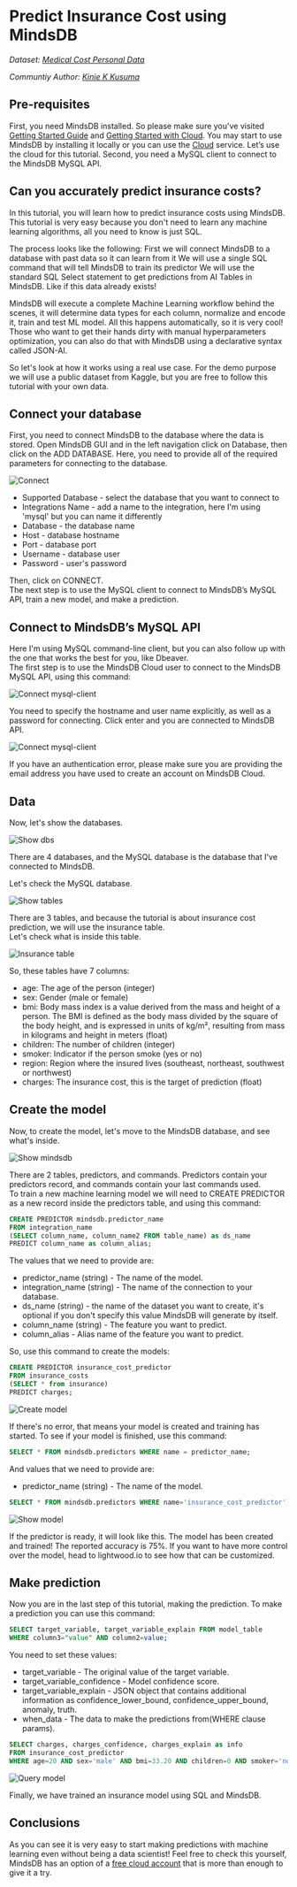 # Predict Insurance Cost using MindsDB

*Dataset: [Medical Cost Personal Data](https://www.kaggle.com/mirichoi0218/insurance)* 

*Communtiy Author: [Kinie K Kusuma](https://github.com/kinkusuma)*

## Pre-requisites

First, you need MindsDB installed. So please make sure you've visited [Getting Started Guide](/info) and [Getting Started with Cloud](/deployment/cloud).
You may start to use MindsDB by installing it locally or you can use the [Cloud](https://cloud.mindsdb.com/signup) service. 
Let’s use the cloud for this tutorial. 
Second, you need a MySQL client to connect to the MindsDB MySQL API.

## Can you accurately predict insurance costs?  

In this tutorial, you will learn how to predict insurance costs using MindsDB.
This tutorial is very easy because you don't need to learn any machine learning algorithms, all you need to know is just SQL.

The process looks like the following:
First we will connect MindsDB to a database with past data so it can learn from it
We will use a single SQL command that will tell MindsDB to train its predictor
We will use the standard SQL Select statement to get predictions from AI Tables in MindsDB. Like if this data already exists!

MindsDB will execute a complete Machine Learning workflow behind the scenes, it will determine data types for each column, normalize and encode it, train and test ML model. All this happens automatically, so it is very cool! Those who want to get their hands dirty with manual hyperparameters optimization, you can also do that with MindsDB using a declarative syntax called JSON-AI.

So let's look at how it works using a real use case. For the demo purpose we will use a public dataset from Kaggle, but you are free to follow this tutorial with your own data.

## Connect your database

First, you need to connect MindsDB to the database where the data is stored. Open MindsDB GUI and in the left navigation click on Database, then click on the ADD DATABASE.
Here, you need to provide all of the required parameters for connecting to the database.

![Connect](/assets/sql/tutorials/insurance-cost/create_db.png)

* Supported Database - select the database that you want to connect to
* Integrations Name - add a name to the integration, here I'm using 'mysql' but you can name it differently
* Database - the database name
* Host - database hostname
* Port - database port
* Username - database user
* Password - user's password

Then, click on CONNECT.  
The next step is to use the MySQL client to connect to MindsDB’s MySQL API, train a new model, and make a prediction.

## Connect to MindsDB’s MySQL API

Here I'm using MySQL command-line client, but you can also follow up with the one that works the best for you, like Dbeaver.  
The first step is to use the MindsDB Cloud user to connect to the MindsDB MySQL API, using this command:

![Connect mysql-client](/assets/sql/tutorials/insurance-cost/connect-mindsdb-sql.png)

You need to specify the hostname and user name explicitly, as well as a password for connecting. Click enter and you are connected to MindsDB API.

![Connect mysql-client](/assets/sql/tutorials/insurance-cost/success-connect-sql.png)

If you have an authentication error, please make sure you are providing the email address you have used to create an account on MindsDB Cloud.

## Data

Now, let's show the databases.

![Show dbs](/assets/sql/tutorials/insurance-cost/show-databases-sql.png)

There are 4 databases, and the MySQL database is the database that I've connected to MindsDB.

Let's check the MySQL database.

![Show tables](/assets/sql/tutorials/insurance-cost/show-tables-sql.png)

There are 3 tables, and because the tutorial is about insurance cost prediction, we will use the insurance table.  
Let's check what is inside this table.

![Insurance table](/assets/sql/tutorials/insurance-cost/show-insurance-table.png)

So, these tables have 7 columns:

- age: The age of the person (integer)
- sex: Gender (male or female)
- bmi: Body mass index is a value derived from the mass and height of a person. 
The BMI is defined as the body mass divided by the square of the body height, and is expressed in units of kg/m², 
resulting from mass in kilograms and height in meters (float)
- children: The number of children (integer)
- smoker: Indicator if the person smoke (yes or no)
- region: Region where the insured lives (southeast, northeast, southwest or northwest)
- charges: The insurance cost, this is the target of prediction (float)

## Create the model

Now, to create the model, let's move to the MindsDB database, and see what's inside.

![Show mindsdb](/assets/sql/tutorials/insurance-cost/show-tables-sql-2.png)

There are 2 tables, predictors, and commands. Predictors contain your predictors record, and commands contain your last commands used.  
To train a new machine learning model we will need to CREATE PREDICTOR as a new record inside the predictors table, and using this command:

```sql
CREATE PREDICTOR mindsdb.predictor_name
FROM integration_name
(SELECT column_name, column_name2 FROM table_name) as ds_name
PREDICT column_name as column_alias;
```

The values that we need to provide are:

* predictor_name (string) - The name of the model.
* integration_name (string) - The name of the connection to your database.
* ds_name (string) - the name of the dataset you want to create, it's optional if you don't specify this value MindsDB will generate by itself.
* column_name (string) - The feature you want to predict.
* column_alias - Alias name of the feature you want to predict.

So, use this command to create the models:

```sql
CREATE PREDICTOR insurance_cost_predictor
FROM insurance_costs
(SELECT * from insurance)
PREDICT charges;
```

![Create model](/assets/sql/tutorials/insurance-cost/insurance_predictor.png)

If there's no error, that means your model is created and training has started. To see if your model is finished, use this command:

```sql
SELECT * FROM mindsdb.predictors WHERE name = predictor_name;
```

And values that we need to provide are:

* predictor_name (string) - The name of the model.

```sql
SELECT * FROM mindsdb.predictors WHERE name='insurance_cost_predictor';
```

![Show model](/assets/sql/tutorials/insurance-cost/select_insurance.png)

If the predictor is ready, it will look like this. The model has been created and trained! The reported accuracy is 75%. If you want to have more control over the model, head to lightwood.io to see how that can be customized.

## Make prediction

Now you are in the last step of this tutorial, making the prediction. To make a prediction you can use this command:

```sql
SELECT target_variable, target_variable_explain FROM model_table 
WHERE column3="value" AND column2=value;
```

You need to set these values:

- target_variable - The original value of the target variable.
- target_variable_confidence - Model confidence score.
- target_variable_explain - JSON object that contains additional information as confidence_lower_bound, confidence_upper_bound, anomaly, truth.
- when_data - The data to make the predictions from(WHERE clause params).

```sql
SELECT charges, charges_confidence, charges_explain as info
FROM insurance_cost_predictor
WHERE age=20 AND sex='male' AND bmi=33.20 AND children=0 AND smoker='no' AND region='southeast';
```

![Query model](/assets/sql/tutorials/insurance-cost/prediction_insurance.png)

Finally, we have trained an insurance model using SQL and MindsDB.

## Conclusions

As you can see it is very easy to start making predictions with machine learning even without being a data scientist! Feel free to check this yourself, MindsDB has an option of a [free cloud account](https://cloud.mindsdb.com/signup?utm_medium=referral&utm_source=community&utm_campaign=insurance%20cost%20prediction) that is more than enough to give it a try.
